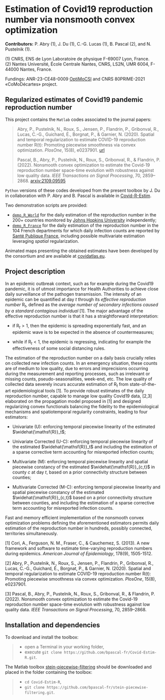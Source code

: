 # Estimation of Covid19 reproduction number via nonsmooth convex optimization

**Contributors:** P. Abry (1), J. Du (1), C.-G. Lucas (1), B. Pascal (2), and N. Pustelnik (1).

(1) CNRS, ENS de Lyon Laboratoire de physique F-69007 Lyon, France.  
(2) Nantes Université, École Centrale Nantes, CNRS, LS2N, UMR 6004, F-44000 Nantes, France.

Fundings: ANR-23-CE48-0009 [OptiMoCSI](https://optimocsi.cnrs.fr/) and CNRS 80PRIME-2021 «CoMoDécartes» project.

## Regularized estimates of Covid19 pandemic reproduction number

This project contains the `Matlab` codes associated to the journal papers:

> Abry, P., Pustelnik, N., Roux, S., Jensen, P., Flandrin, P., Gribonval, R., Lucas, C.-G., Guichard, É., Borgnat, P., & Garnier, N. (2020). Spatial and temporal regularization to estimate COVID-19 reproduction number R(t): Promoting piecewise smoothness via convex optimization. *PlosOne*, 15(8), e0237901.
> [url](https://journals.plos.org/plosone/article?id=10.1371/journal.pone.0237901)
>
> Pascal, B., Abry, P., Pustelnik, N., Roux, S., Gribonval, R., & Flandrin, P. (2022). Nonsmooth convex optimization to estimate the Covid-19 reproduction number space-time evolution with robustness against low quality data. *IEEE Transactions on Signal Processing*, 70, 2859–2868.
> [arxiv:2109.09595](https://arxiv.org/abs/2109.09595)

`Python` versions of these codes developed from the present toolbox by J. Du in collaboration with P. Abry and B. Pascal is available in [Covid-R-Estim](https://github.com/juliana-du/Covid-R-estim).

Two demonstration scripts are provided:
- [`demo_R_World`](https://github.com/bpascal-fr/Covid-Estim-R/blob/master/demo_R_World.m) for the daily estimation of the reproduction number in the 200+ countries monitored by [Johns Hopkins University](https://coronavirus.jhu.edu/) independently;
- [`demo_R_France`](https://github.com/bpascal-fr/Covid-Estim-R/blob/master/demo_R_France.m) for the daily estimation of the reproduction number in the 104 French departments for which daily infection counts are reported by [Santé Publique France](https://www.data.gouv.fr/fr/datasets/donnees-de-laboratoires-pour-le-depistage-a-compter-du-18-05-2022-si-dep/), including possible multivariate estimation leveraging *spatial* regularization.

Animated maps presenting the obtained estimates have been developed by the consortium and are available at [covidatlas.eu](https://www.covidatlas.eu/World/).

## Project description

In an epidemic outbreak context, such as for example during the Covid19 pandemic, it is of utmost importance for Health Authorities to achieve close daily surveillance of the pathogen transmission.
The intensity of an epidemic can be quantified at day $t$ through its *effective reproduction number* $\mathsf{R}_t$, defined as the *average number of secondary infections caused by a standard contagious individual* [1]. The major advantage of the effective reproduction number is that it has a straightforward interpretation:

- if $\mathsf{R}_t > 1$, then the epidemic is spreading exponentially fast, and an epidemic wave is to be expected in the absence of countermeasures; 
  
- while if $\mathsf{R}_t < 1$, the epidemic is regressing, indicating for example the effectiveness of some social distancing rules.

The estimation of the reproduction number on a daily basis crucially relies on collected new infection counts.
In an emergency situation, these counts are of medium to low quality, due to errors and imprecisions occurring during the measurement and reporting processes, such as irrelevant
or missing counts, pseudo-seasonalities, week-end, etc. The low quality of collected data severely incurs accurate estimation of $\mathsf{R}_t$ from state-of-the-art epidemiological tools [1].
To provide robust estimates of the daily reproduction number, capable to manage low quality Covid19 data, [2,3] elaborated on the propagation model proposed in [1] and designed regularizing convex functionals balancing the fidelity to the epidemiological mechanisms and spatiotemporal regularity constraints, leading to four estimators:

- Univariate ($\mathsf{U}$): enforcing temporal piecewise linearity of the estimated $\widehat{\mathsf{R}}_t$;

- Univariate Corrected ($\mathsf{U}$-$\mathsf{C}$): enforcing temporal piecewise linearity of the estimated $\widehat{\mathsf{R}}_t$ and including the estimation of a sparse corrective term accounting for misreported infection counts;
  
- Multivariate ($\mathsf{M}$): enforcing temporal piecewise linearity and spatial piecewise constancy of the estimated $\widehat{\mathsf{R}}_{c,t}$ in county $c$ at day $t$, based on a prior connectivity structure between counties;

 - Multivariate Corrected ($\mathsf{M}$-$\mathsf{C}$): enforcing temporal piecewise linearity and spatial piecewise constancy of the estimated $\widehat{\mathsf{R}}_{c,t}$ based on a prior connectivity structure between counties, and including the estimation of a sparse corrective term accounting for misreported infection counts.

Fast and memory efficient implementation of the nonsmooth convex optimization problems defining the aforementioned estimators permits daily estimation of the reproduction number in hundreds, possibly connected, territories simultaneously.

[1] Cori, A., Ferguson, N. M., Fraser, C., & Cauchemez, S. (2013). A new framework and software to estimate time-varying reproduction numbers during epidemics. *American Journal of Epidemiology*, 178(9), 1505-1512.

[2] Abry, P., Pustelnik, N., Roux, S., Jensen, P., Flandrin, P., Gribonval, R., Lucas, C.-G., Guichard, É., Borgnat, P., & Garnier, N. (2020). Spatial and temporal regularization to estimate COVID-19 reproduction number R(t): Promoting piecewise smoothness via convex optimization. *PlosOne*, 15(8), e0237901.

[3] Pascal, B., Abry, P., Pustelnik, N., Roux, S., Gribonval, R., & Flandrin, P. (2022). Nonsmooth convex optimization to estimate the Covid-19 reproduction number space-time evolution with robustness against low quality data. *IEEE Transactions on Signal Processing*, 70, 2859–2868.

## Installation and dependencies

To download and install the toolbox:  
> - open a Terminal in your working folder,
> - execute `git clone https://github.com/bpascal-fr/Covid-Estim-R.git`.
>

The Matlab toolbox [stein-piecewise-filtering](https://github.com/bpascal-fr/stein-piecewise-filtering) should be downloaded and placed in the folder containing the toolbox:
> - `cd Covid-Estim-R`,
> - `git clone https://github.com/bpascal-fr/stein-piecewise-filtering.git`.